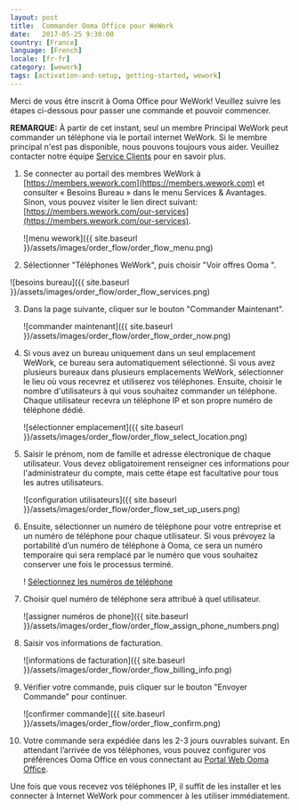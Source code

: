 ```yaml
---
layout: post
title:  Commander Ooma Office pour WeWork
date:   2017-05-25 9:30:00
country: [France]
language: [French]
locale: [fr-fr]
category: [wework]
tags: [activation-and-setup, getting-started, wework]
---
```


Merci de vous être inscrit à Ooma Office pour WeWork! Veuillez suivre les étapes ci-dessous pour passer une commande et pouvoir commencer.

**REMARQUE:** À partir de cet instant, seul un membre Principal WeWork peut commander un téléphone via le portail internet WeWork. Si le membre principal n'est pas disponible, nous pouvons toujours vous aider. Veuillez contacter notre équipe [Service Clients](/fr/fr/contact-us) pour en savoir plus.

1. Se connecter au portail des membres WeWork à [https://members.wework.com](https://members.wework.com) et consulter « Besoins Bureau » dans le menu Services & Avantages. Sinon, vous pouvez visiter le lien direct suivant: [https://members.wework.com/our-services](https://members.wework.com/our-services).

   ![menu wework]({{ site.baseurl }}/assets/images/order_flow/order_flow_menu.png)

2. Sélectionner "Téléphones WeWork", puis choisir "Voir offres Ooma ".

![besoins bureau]({{ site.baseurl }}/assets/images/order_flow/order_flow_services.png)

3. Dans la page suivante, cliquer sur le bouton "Commander Maintenant".

   ![commander maintenant]({{ site.baseurl }}/assets/images/order_flow/order_flow_order_now.png)

4. Si vous avez un bureau uniquement dans un seul emplacement WeWork, ce bureau sera automatiquement sélectionné. Si vous avez plusieurs bureaux dans plusieurs emplacements WeWork, sélectionner le lieu où vous recevrez et utiliserez vos téléphones. Ensuite, choisir le nombre d'utilisateurs à qui vous souhaitez commander un téléphone. Chaque utilisateur recevra un téléphone IP et son propre numéro de téléphone dédié.

   ![sélectionner emplacement]({{ site.baseurl }}/assets/images/order_flow/order_flow_select_location.png)

5. Saisir le prénom, nom de famille et adresse électronique de chaque utilisateur. Vous devez obligatoirement renseigner ces informations pour l'administrateur du compte, mais cette étape est facultative pour tous les autres utilisateurs.

   ![configuration utilisateurs]({{ site.baseurl }}/assets/images/order_flow/order_flow_set_up_users.png)

6. Ensuite, sélectionner un numéro de téléphone pour votre entreprise et un numéro de téléphone pour chaque utilisateur. Si vous prévoyez la portabilité d’un numéro de téléphone à Ooma, ce sera un numéro temporaire qui sera remplacé par le numéro que vous souhaitez conserver une fois le processus terminé.

   ! [Sélectionnez les numéros de téléphone]({{site.baseurl}}/assets/images/order_flow/order_flow_select_phone_numbers.png)

7. Choisir quel numéro de téléphone sera attribué à quel utilisateur.

   ![assigner numéros de phone]({{ site.baseurl }}/assets/images/order_flow/order_flow_assign_phone_numbers.png)

8. Saisir vos informations de facturation.

   ![informations de facturation]({{ site.baseurl }}/assets/images/order_flow/order_flow_billing_info.png)

9. Vérifier votre commande, puis cliquer sur le bouton "Envoyer Commande" pour continuer.

   ![confirmer commande]({{ site.baseurl }}/assets/images/order_flow/order_flow_confirm.png)

10. Votre commande sera expédiée dans les 2-3 jours ouvrables suivant. En attendant l’arrivée de vos téléphones, vous pouvez configurer vos préférences Ooma Office en vous connectant au [Portal Web Ooma Office](/fr/fr/getting-started-with-ooma-office-manager). 

Une fois que vous recevez vos téléphones IP, il suffit de les installer et les connecter à Internet WeWork pour commencer à les utiliser immédiatement.